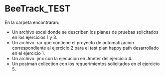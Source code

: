 # BeeTrack_TEST
En la carpeta encontraran:
- Un archivo excel donde se describen los planes de pruebas solicitados en los ejercicios 1 y 3.
- Un archivo .rar que contiene el proyecto de automatizacion correspondiente al ejercicio 2 para el test plan happy path desarrollado en el ejercicio 1.
- Un archivo .jmx con la ejecucion en Jmeter del ejercicio 4.
- Un postman collection con los requerimientos solicitados en el ejercicio 5.

